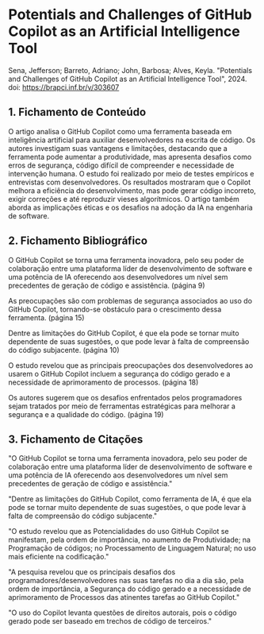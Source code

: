 # Potentials and Challenges of GitHub Copilot as an Artificial Intelligence Tool

Sena, Jefferson; Barreto, Adriano; John, Barbosa; Alves, Keyla. "Potentials and Challenges of GitHub Copilot as an Artificial Intelligence Tool", 2024. doi: https://brapci.inf.br/v/303607

## 1. Fichamento de Conteúdo

O artigo analisa o GitHub Copilot como uma ferramenta baseada em inteligência artificial para auxiliar desenvolvedores na escrita de código. Os autores investigam suas vantagens e limitações, destacando que a ferramenta pode aumentar a produtividade, mas apresenta desafios como erros de segurança, código difícil de compreender e necessidade de intervenção humana. O estudo foi realizado por meio de testes empíricos e entrevistas com desenvolvedores. Os resultados mostraram que o Copilot melhora a eficiência do desenvolvimento, mas pode gerar código incorreto, exigir correções e até reproduzir vieses algorítmicos. O artigo também aborda as implicações éticas e os desafios na adoção da IA na engenharia de software.

## 2. Fichamento Bibliográfico 

O GitHub Copilot se torna uma ferramenta inovadora, pelo seu poder de colaboração entre uma plataforma líder de desenvolvimento de software e uma potência de IA oferecendo aos desenvolvedores um nível sem precedentes de geração de código e assistência. (página 9)

As preocupações são com problemas de segurança associados ao uso do GitHub Copilot, tornando-se obstáculo para o crescimento dessa ferramenta. (página 15)

Dentre as limitações do GitHub Copilot, é que ela pode se tornar muito dependente de suas sugestões, o que pode levar à falta de compreensão do código subjacente. (página 10)

O estudo revelou que as principais preocupações dos desenvolvedores ao usarem o GitHub Copilot incluem a segurança do código gerado e a necessidade de aprimoramento de processos. (página 18)

Os autores sugerem que os desafios enfrentados pelos programadores sejam tratados por meio de ferramentas estratégicas para melhorar a segurança e a qualidade do código. (página 19)

## 3. Fichamento de Citações 

"O GitHub Copilot se torna uma ferramenta inovadora, pelo seu poder de colaboração entre uma plataforma líder de desenvolvimento de software e uma potência de IA oferecendo aos desenvolvedores um nível sem precedentes de geração de código e assistência."

"Dentre as limitações do GitHub Copilot, como ferramenta de IA, é que ela pode se tornar muito dependente de suas sugestões, o que pode levar à falta de compreensão do código subjacente."

"O estudo revelou que as Potencialidades do uso GitHub Copilot se manifestam, pela ordem de importância, no aumento de Produtividade; na Programação de códigos; no Processamento de Linguagem Natural; no uso mais eficiente na codificação."

"A pesquisa revelou que os principais desafios dos programadores/desenvolvedores nas suas tarefas no dia a dia são, pela ordem de importância, a Segurança do código gerado e a necessidade de aprimoramento de Processos das atinentes tarefas ao GitHub Copilot."

"O uso do Copilot levanta questões de direitos autorais, pois o código gerado pode ser baseado em trechos de código de terceiros."